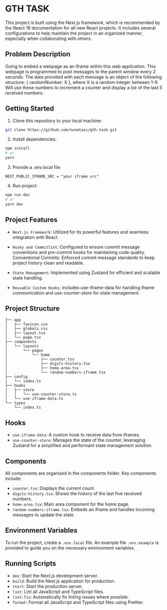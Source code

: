 # GTH TASK

This project is built using the Next.js framework, which is recommended by the React 18 documentation for all new React projects. It includes several configurations to help maintain the project in an organized manner, especially when collaborating with others.

## Problem Description
Going to embed a webpage as an iframe within this web application. This webpage is programmed to post messages to the parent window every 2 seconds. The data provided with each message is an object of the following structure: { randomNumber: X }, where X is a random integer between 1-9. Will use these numbers to increment a counter and display a list of the last 5 received numbers.




## Getting Started

1. Clone this repository to your local machine:

```bash
git clone https://github.com/nunatass/gth-task.git
```


2. Install dependencies:

```bash
npm install
# or
yarn
```

3. Provide a .env.local file
  ```
  NEXT_PUBLIC_IFRAME_SRC = "your iframe src"
  ```

4. Run project:

```bash
npm run dev
# or
yarn dev
```

## Project Features
- `Next.js Framework`: Utilized for its powerful features and seamless integration with React.
- `Husky and Commitlint`: Configured to ensure commit message conventions and pre-commit hooks for maintaining code quality.
Conventional Commits: Enforced commit message standards to keep project history clean and readable.
- `State Management`: Implemented using Zustand for efficient and scalable state handling.

- `Reusable Custom Hooks`: Includes use-iframe-data for handling iframe communication and use-counter-store for state management.

## Project Structure

```.
├── app
│   ├── favicon.ico
│   ├── globals.css
│   ├── layout.tsx
│   └── page.tsx
├── components
│   └── layouts
│       └── pages
│           └── home
│               ├── counter.tsx
│               ├── digits-history.tsx
│               ├── home-area.tsx
│               └── random-numbers-iframe.tsx
├── config
│   └── index.ts
├── hooks
│   ├── store
│   │   └── use-counter-store.ts
│   └── use-iframe-data.ts
└── types
    └── index.ts

```

## Hooks
- `use-iframe-data`: A custom hook to receive data from iframes.
- `use-counter-store`: Manages the state of the counter, leveraging Zustand for a simplified and performant state management solution.

## Components
All components are organized in the components folder. Key components include:

- `counter.tsx`: Displays the current count.
- `digits-history.tsx`: Shows the history of the last five received numbers.
- `home-area.tsx`: Main area component for the home page.
- `random-numbers-iframe.tsx`: Embeds an iframe and handles incoming messages to update the state.


## Environment Variables
To run the project, create a `.env.local` file. An example file `.env.example` is provided to guide you on the necessary environment variables.

## Running Scripts
- `dev`: Start the Next.js development server.
- `build`: Build the Next.js application for production.
- `start`: Start the production server.
- `lint`: Lint all JavaScript and TypeScript files.
- `lint:fix`: Automatically fix linting issues where possible.
- `format`: Format all JavaScript and TypeScript files using Prettier.

